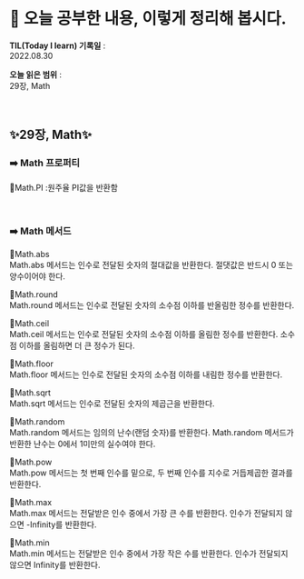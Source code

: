 # 📕 오늘 공부한 내용, 이렇게 정리해 봅시다.

**TIL(Today I learn) 기록일** : <br>
2022.08.30

**오늘 읽은 범위** : <br>
29장, Math

<br>

## ✨**29장, Math**✨

### ➡️ Math 프로퍼티

🔹Math.PI
:원주율 PI값을 반환함

<br>

### ➡️ Math 메서드

🔹Math.abs<br>
Math.abs 메서드는 인수로 전달된 숫자의 절대값을 반환한다. 절댓값은 반드시 0 또는 양수이어야 한다.

🔹Math.round<br>
Math.round 메서드는 인수로 전달된 숫자의 소수점 이하를 반올림한 정수를 반환한다.

🔹Math.ceil<br>
Math.ceil 메서드는 인수로 전달된 숫자의 소수점 이하를 올림한 정수를 반환한다. 소수점 이하를 올림하면 더 큰 정수가 된다.

🔹Math.floor<br>
Math.floor 메서드는 인수로 전달된 숫자의 소수점 이하를 내림한 정수를 반환한다.

🔹Math.sqrt<br>
Math.sqrt 메서드는 인수로 전달된 숫자의 제곱근을 반환한다.

🔹Math.random<br>
Math.random 메서드는 임의의 난수(랜덤 숫자)를 반환한다. Math.random 메서드가 반환한 난수는 0에서 1미만의 실수여야 한다.

🔹Math.pow<br>
Math.pow 메서드는 첫 번째 인수를 밑으로, 두 번째 인수를 지수로 거듭제곱한 결과를 반환한다.

🔹Math.max<br>
Math.max 메서드는 전달받은 인수 중에서 가장 큰 수를 반환한다. 인수가 전달되지 않으면 -Infinity를 반환한다.

🔹Math.min<br>
Math.min 메서드는 전달받은 인수 중에서 가장 작은 수를 반환한다. 인수가 전달되지 않으면 Infinity를 반환한다.
